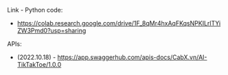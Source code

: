 
Link - Python code:
- https://colab.research.google.com/drive/1F_8qMr4hxAqFKqsNPKILrlTYiZW3Pmd0?usp=sharing 


APIs:
- (2022.10.18) - https://app.swaggerhub.com/apis-docs/CabX.vn/AI-TikTakToe/1.0.0  



